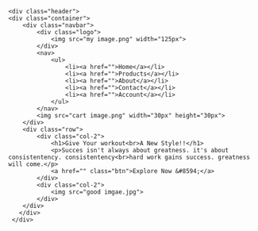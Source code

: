 <!DOCTYPE html>
<html lang="en">
<head>
    <meta charset="UTF-8">
    <meta http-equiv="X-UA-Compatible" content="IE=edge">
    <meta name="viewport" content="width=device-width, initial-scale=1.0">
    <title>MP SHOP</title>
    <link rel="stylesheet" href="style.css">
    <link rel="preconnect" href="https://fonts.googleapis.com">
<link rel="preconnect" href="https://fonts.gstatic.com" crossorigin>
<link href="https://fonts.googleapis.com/css2?family=Poppins:ital,wght@0,100;0,200;0,300;0,400;0,500;0,600;0,700;0,800;0,900;1,100;1,200;1,300;1,400;1,500;1,600;1,700;1,800;1,900&display=swap" rel="stylesheet">
<link rel="stylesheet" href="https://cdn.jsdelivr.net/npm/@fortawesome/fontawesome-free@6.1.2/css/fontawesome.min.css">
</head>
<body>

    <div class="header">
    <div class="container">
        <div class="navbar">
            <div class="logo">
                <img src="my image.png" width="125px">
            </div>
            <nav>
                <ul>
                    <li><a href="">Home</a></li>
                    <li><a href="">Products</a></li>
                    <li><a href="">About</a></li>
                    <li><a href="">Contact</a></li>
                    <li><a href="">Account</a></li>
                </ul>
            </nav>
            <img src="cart image.png" width="30px" height="30px">
        </div> 
        <div class="row">
            <div class="col-2">
                <h1>Give Your workout<br>A New Style!!</h1>
                <p>Succes isn't always about greatness. it's about consistentency. consistentency<br>hard work gains success. greatness will come.</p>
                <a href="" class="btn">Explore Now &#8594;</a>
            </div>
            <div class="col-2">
                <img src="good imgae.jpg">
            </div>
        </div>             
       </div>
     </div>

 

